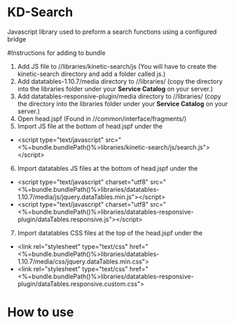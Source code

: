 # KD-Search

Javascript library used to preform a search functions using a configured bridge

#Instructions for adding to bundle

1. Add JS file to //libraries/kinetic-search/js (You will have to create the kinetic-search directory and add a folder called js.)
2. Add datatables-1.10.7/media directory to //libraries/ (copy the directory into the libraries folder under your **Service Catalog** on your server.)
3. Add datatables-responsive-plugin/media directory to //libraries/ (copy the directory into the libraries folder under your **Service Catalog** on your server.)
4. Open head.jspf (Found in //common/interface/fragments/)
5. Import JS file at the bottom of head.jspf under the <!--Common JavaScript-->
  * &lt;script type="text/javascript" src="<%=bundle.bundlePath()%>libraries/kinetic-search/js/search.js"&gt;&lt;/script&gt;
6. Import datatables JS files at the bottom of head.jspf under the <!--Common JavaScript Libraries-->
  * &lt;script type="text/javascript" charset="utf8" src="<%=bundle.bundlePath()%>libraries/datatables-1.10.7/media/js/jquery.dataTables.min.js"&gt;&lt;/script&gt;
  * &lt;script type="text/javascript" charset="utf8" src="<%=bundle.bundlePath()%>libraries/datatables-responsive-plugin/dataTables.responsive.js"&gt;&lt;/script&gt;
7. Import datatables CSS files at the top of the head.jspf under the <!-- Common Stylesheets Libraries -->
  * &lt;link rel="stylesheet" type="text/css" href="<%=bundle.bundlePath()%>libraries/datatables-1.10.7/media/css/jquery.dataTables.min.css"&gt; 
  * &lt;link rel="stylesheet" type="text/css" href="<%=bundle.bundlePath()%>libraries/datatables-responsive-plugin/dataTables.responsive.custom.css"&gt;
  
# How to use

